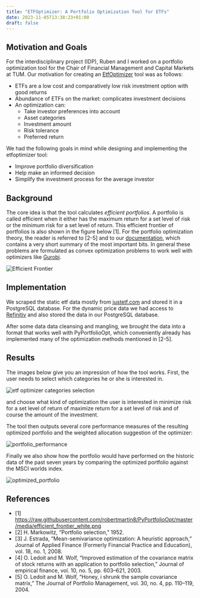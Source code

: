 ```yaml
---
title: "ETFOptimizer: A Portfolio Optimization Tool for ETFs"
date: 2023-11-05T13:38:23+01:00
draft: false
---
```


## Motivation and Goals

For the interdisciplinary project (IDP), Ruben and I worked on a portfolio optimization tool for the Chair of Financial Management and Capital Markets at TUM. 
Our motivation for creating an [EtfOptimizer](https://github.com/armbruer/etfoptimizer) tool was as follows:

- ETFs are a low cost and comparatively low risk investment option with good returns
- Abundance of ETFs on the market: complicates investment decisions
- An optimization can:
    - Take investor preferences into account
    - Asset categories
    - Investment amount
    - Risk tolerance
    - Preferred return

We had the following goals in mind while designing and implementing the etfoptimizer tool:

- Improve portfolio diversification
- Help make an informed decision
- Simplify the investment process for the average investor 

## Background

The core idea is that the tool calculates *efficient portfolios*. A portfolio is called efficient when it either has the maximum return for a set level of risk or the minimum risk for a set level of return. This efficient frontier of portfolios is also shown in the figure below [1]. 
For the portfolio optimization theory, the reader is referred to [2-5] and to our [documentation](https://github.com/armbruer/etfoptimizer/blob/main/docs/report.pdf), which contains a very short summary of the most important bits. In general these problems are formulated as convex optimization problems to work well with optimizers like [Gurobi](https://www.gurobi.com/).

![Efficient Frontier](/images/etfoptimizer/efficient_frontier_white.png)

## Implementation

We scraped the static etf data mostly from [justetf.com](https://www.justetf.com) and stored it in a PostgreSQL database. For the dynamic price data we had access to [Refinitiv](https://www.refinitiv.com/en) and also stored the data in our PostgreSQL database.

After some data data cleansing and mangling, we brought the data into a format that works well with PyPortfolioOpt, which conveniently already has implemented many of the optimization methods mentioned in [2-5].

## Results

The images below give you an impression of how the tool works. First, the user needs to select which categories he or she is interested in.

![etf optimizer categories selection](/images/etfoptimizer/categories.png)

and choose what kind of optimization the user is interested in minimize risk for a set level of return of maximize return for a set level of risk and of course the amount of the investment.

The tool then outputs several core performance measures of the resulting optimized portfolio and the weighted allocation suggestion of the optimizer:

![portfolio_performance](/images/etfoptimizer/results.png)

Finally we also show how the portfolio would have performed on the historic data of the past seven years by comparing the optimized portfolio against the MSCI worlds index.

![optimized_portfolio](/images/etfoptimizer/evaluation.png)

## References

- [1] https://raw.githubusercontent.com/robertmartin8/PyPortfolioOpt/master/media/efficient_frontier_white.png
- [2] H. Markowitz, “Portfolio selection,” 1952.
- [3] J. Estrada, “Mean-semivariance optimization: A heuristic approach,” Journal of
Applied Finance (Formerly Financial Practice and Education), vol. 18, no. 1, 2008.
- [4] O. Ledoit and M. Wolf, “Improved estimation of the covariance matrix of stock
returns with an application to portfolio selection,” Journal of empirical finance,
vol. 10, no. 5, pp. 603–621, 2003.
- [5] O. Ledoit and M. Wolf, “Honey, i shrunk the sample covariance matrix,” The
Journal of Portfolio Management, vol. 30, no. 4, pp. 110–119, 2004.

